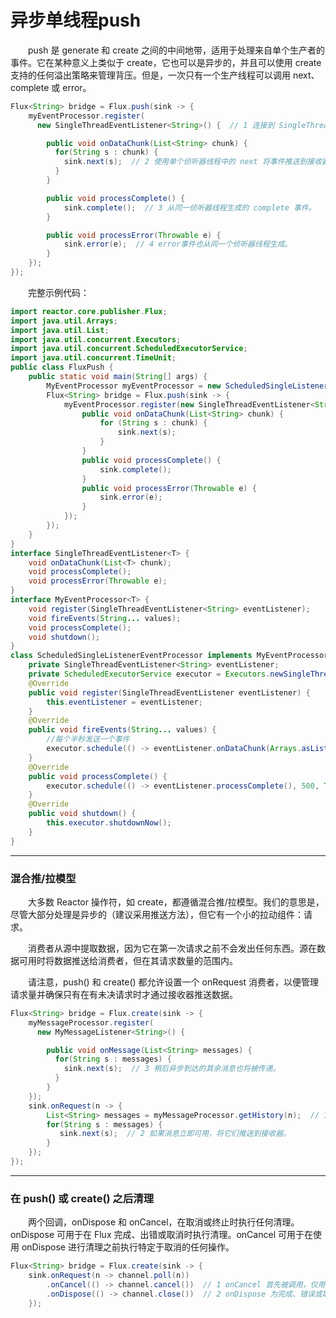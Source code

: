 # 异步单线程push

&emsp;&emsp;push 是 generate 和 create 之间的中间地带，适用于处理来自单个生产者的事件。它在某种意义上类似于 create，它也可以是异步的，并且可以使用 create 支持的任何溢出策略来管理背压。但是，一次只有一个生产线程可以调用 next、complete 或 error。

```java
Flux<String> bridge = Flux.push(sink -> {
    myEventProcessor.register(
      new SingleThreadEventListener<String>() {  // 1 连接到 SingleThreadEventListener API。

        public void onDataChunk(List<String> chunk) {
          for(String s : chunk) {
            sink.next(s);  // 2 使用单个侦听器线程中的 next 将事件推送到接收器。
          }
        }

        public void processComplete() {
            sink.complete();  // 3 从同一侦听器线程生成的 complete 事件。
        }

        public void processError(Throwable e) {
            sink.error(e);  // 4 error事件也从同一个侦听器线程生成。
        }
    });
});
```

&emsp;&emsp;完整示例代码：

```java
import reactor.core.publisher.Flux;
import java.util.Arrays;
import java.util.List;
import java.util.concurrent.Executors;
import java.util.concurrent.ScheduledExecutorService;
import java.util.concurrent.TimeUnit;
public class FluxPush {
    public static void main(String[] args) {
        MyEventProcessor myEventProcessor = new ScheduledSingleListenerEventProcessor();
        Flux<String> bridge = Flux.push(sink -> {
            myEventProcessor.register(new SingleThreadEventListener<String>() {
                public void onDataChunk(List<String> chunk) {
                    for (String s : chunk) {
                        sink.next(s);
                    }
                }
                public void processComplete() {
                    sink.complete();
                }
                public void processError(Throwable e) {
                    sink.error(e);
                }
            });
        });
    }
}
interface SingleThreadEventListener<T> {
    void onDataChunk(List<T> chunk);
    void processComplete();
    void processError(Throwable e);
}
interface MyEventProcessor<T> {
    void register(SingleThreadEventListener<String> eventListener);
    void fireEvents(String... values);
    void processComplete();
    void shutdown();
}
class ScheduledSingleListenerEventProcessor implements MyEventProcessor {
    private SingleThreadEventListener<String> eventListener;
    private ScheduledExecutorService executor = Executors.newSingleThreadScheduledExecutor();
    @Override
    public void register(SingleThreadEventListener eventListener) {
        this.eventListener = eventListener;
    }
    @Override
    public void fireEvents(String... values) {
        //每个半秒发送一个事件
        executor.schedule(() -> eventListener.onDataChunk(Arrays.asList(values)), 500, TimeUnit.MILLISECONDS);
    }
    @Override
    public void processComplete() {
        executor.schedule(() -> eventListener.processComplete(), 500, TimeUnit.MILLISECONDS);
    }
    @Override
    public void shutdown() {
        this.executor.shutdownNow();
    }
}
```

---

### 混合推/拉模型

&emsp;&emsp;大多数 Reactor 操作符，如 create，都遵循混合推/拉模型。我们的意思是，尽管大部分处理是异步的（建议采用推送方法），但它有一个小的拉动组件：请求。

&emsp;&emsp;消费者从源中提取数据，因为它在第一次请求之前不会发出任何东西。源在数据可用时将数据推送给消费者，但在其请求数量的范围内。

&emsp;&emsp;请注意，push() 和 create() 都允许设置一个 onRequest 消费者，以便管理请求量并确保只有在有未决请求时才通过接收器推送数据。

```java
Flux<String> bridge = Flux.create(sink -> {
    myMessageProcessor.register(
      new MyMessageListener<String>() {

        public void onMessage(List<String> messages) {
          for(String s : messages) {
            sink.next(s);  // 3 稍后异步到达的其余消息也将被传递。
          }
        }
    });
    sink.onRequest(n -> {
        List<String> messages = myMessageProcessor.getHistory(n);  // 1 发出请求时轮询消息。
        for(String s : messages) {
           sink.next(s);  // 2 如果消息立即可用，将它们推送到接收器。
        }
    });
});
```

---

### 在 push() 或 create() 之后清理

&emsp;&emsp;两个回调，onDispose 和 onCancel，在取消或终止时执行任何清理。onDispose 可用于在 Flux 完成、出错或取消时执行清理。onCancel 可用于在使用 onDispose 进行清理之前执行特定于取消的任何操作。

```java
Flux<String> bridge = Flux.create(sink -> {
    sink.onRequest(n -> channel.poll(n))
        .onCancel(() -> channel.cancel())  // 1 onCancel 首先被调用，仅用于取消信号。
        .onDispose(() -> channel.close())  // 2 onDispose 为完成、错误或取消信号调用。
    });
```

